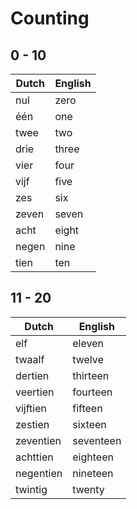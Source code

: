 # Counting

## 0 - 10

| Dutch | English |
| ----- | ------- |
| nul | zero |
| één | one |
| twee| two |
| drie | three|
| vier | four |
| vijf | five |
| zes | six |
| zeven | seven |
| acht | eight |
| negen | nine |
| tien | ten

## 11 - 20

| Dutch | English |
| ----- | ------- |
| elf | eleven |
| twaalf | twelve |
| dertien | thirteen |
| veertien | fourteen |
| vijftien | fifteen |
| zestien | sixteen |
| zeventien | seventeen |
| achttien | eighteen |
| negentien | nineteen |
| twintig | twenty |
